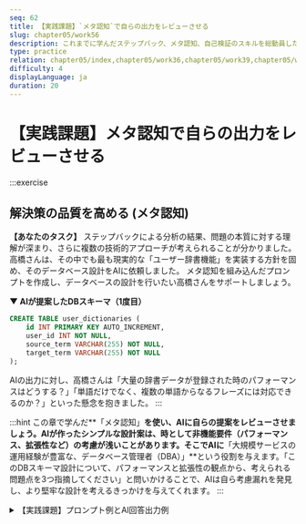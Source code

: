 ```yaml
---
seq: 62
title: 【実践課題】`メタ認知`で自らの出力をレビューさせる
slug: chapter05/work56
description: これまでに学んだステップバック、メタ認知、自己検証のスキルを総動員した実践的な課題に取り組む
type: practice
relation: chapter05/index,chapter05/work36,chapter05/work39,chapter05/work42
difficulty: 4
displayLanguage: ja
duration: 20
---
```


# 【実践課題】メタ認知で自らの出力をレビューさせる
:::exercise

## 解決策の品質を高める (メタ認知)


**【あなたのタスク】**
ステップバックによる分析の結果、問題の本質に対する理解が深まり、さらに複数の技術的アプローチが考えられることが分かりました。高橋さんは、その中でも最も現実的な「ユーザー辞書機能」を実装する方針を固め、そのデータベース設計をAIに依頼しました。
メタ認知を組み込んだプロンプトを作成し、データベースの設計を行いたい高橋さんをサポートしましょう。

**▼ AIが提案したDBスキーマ（1度目）**

```sql
CREATE TABLE user_dictionaries (
    id INT PRIMARY KEY AUTO_INCREMENT,
    user_id INT NOT NULL,
    source_term VARCHAR(255) NOT NULL,
    target_term VARCHAR(255) NOT NULL
);
```

AIの出力に対し、高橋さんは「大量の辞書データが登録された時のパフォーマンスはどうする？」「単語だけでなく、複数の単語からなるフレーズには対応できるのか？」といった懸念を抱きました。
:::

:::hint
この章で学んだ**「メタ認知」**を使い、AIに自らの提案をレビューさせましょう。AIが作ったシンプルな設計案は、時として非機能要件（パフォーマンス、拡張性など）の考慮が浅いことがあります。そこでAIに**「大規模サービスの運用経験が豊富な、データベース管理者（DBA）」**という役割を与えます。「このDBスキーマ設計について、パフォーマンスと拡張性の観点から、考えられる問題点を3つ指摘してください」と問いかけることで、AIは自ら考慮漏れを発見し、より堅牢な設計を考えるきっかけを与えてくれます。
:::

<details>
<summary>【実践課題】プロンプト例とAI回答出力例</summary>

### ▼ 課題2プロンプト例

```markdown
このDBスキーマ設計案をありがとうございます。

CREATE TABLE user_dictionaries (
    id INT PRIMARY KEY AUTO_INCREMENT,
    user_id INT NOT NULL,
    source_term VARCHAR(255) NOT NULL,
    target_term VARCHAR(255) NOT NULL
);

# 役割
大規模サービスの運用経験が豊富なデータベース管理者（DBA）の立場

# 指示
では次に、あなた自身がこのDBスキーマをレビューする立場として、この設計を評価してください。
パフォーマンスと拡張性の観点から、この設計が将来的に引き起こす可能性のある問題点を3つ指摘してください。
```

### ▼ 課題2 AI回答出力例

```
承知いたしました。DBAとして、このスキーマ設計の潜在的な問題点を指摘します。

**1. 複合インデックスの欠如によるパフォーマンス劣化**
- **問題点**: 現在の設計では、`user_id`と`source_term`で検索するクエリが多発すると予想されますが、`id`にしか主キーインデックスがありません。`source_term`だけで検索するケースは少なく、多くは「特定のユーザーの、特定の単語」を探すはずです。このままでは、`user_id`で絞り込んだ後、`source_term`でテーブルをフルスキャンする非効率なクエリが実行される可能性があります。
- **推奨**: `(user_id, source_term)`の複合インデックスを追加すべきです。

**2. `VARCHAR(255)`の非効率性**
- **問題点**: `source_term`は単語だけでなく、複数の単語からなるフレーズ（例：「人工知能学会」）が登録される可能性があります。`VARCHAR(255)`では長さが足りなくなるケースが考えられます。逆に、ほとんどが短い単語である場合、この固定長の定義はディスクスペースの無駄遣いになる可能性もあります。
- **推奨**: `TEXT`型への変更を検討するか、あるいは`source_term`の最大長を要件として明確に定義すべきです。

**3. テナント（企業）単位でのデータ管理の考慮漏れ**
- **問題点**: この設計はユーザー個人に辞書が紐付いていますが、B2Bサービスでは「企業単位」で辞書を共有したいという要求が必ず出てきます。現状のままでは、企業内の全ユーザーが同じ単語をそれぞれ登録する必要があり、非効率かつ管理が煩雑になります。
- **推奨**: `user_id`だけでなく`tenant_id`（企業ID）もカラムに追加し、辞書を企業単位で管理できるような拡張性を考慮した設計にすべきです。

```


